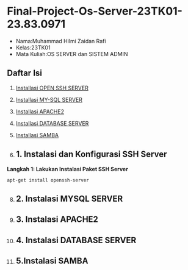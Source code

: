 # Final-Project-Os-Server-23TK01-23.83.0971
- Nama:Muhammad Hilmi Zaidan Rafi
- Kelas:23TK01
- Mata Kuliah:OS SERVER dan SISTEM ADMIN

## Daftar Isi
1. [Installasi OPEN SSH SERVER](#1.-Instalasi-OPEN-SSH-SERVER)
2. [Installasi MY-SQL SERVER]()
3. [Installasi APACHE2]()
4. [Installasi DATABASE SERVER]()
5. [Installasi SAMBA]()

6. ## 1. Instalasi dan Konfigurasi SSH Server
**Langkah 1: Lakukan Instalasi Paket SSH Server**

```
apt-get install openssh-server
```
8. ## 2. Instalasi MYSQL SERVER
9. ## 3. Instalasi APACHE2
10. ## 4. Instalasi DATABASE SERVER
11. ## 5.Instalasi SAMBA
